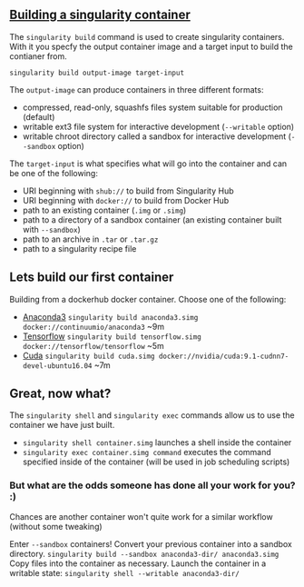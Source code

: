 ## [Building a singularity container](https://singularity.lbl.gov/docs-build-container)
The `singularity build` command is used to create singularity containers.  With it you specfy the output container image and a target input to build the contianer from.

```
singularity build output-image target-input
```

The `output-image` can produce containers in three different formats:
* compressed, read-only, squashfs files system suitable for production (default)
* writable ext3 file system for interactive development (`--writable` option)
* writable chroot directory called a sandbox for interactive development (`--sandbox` option)

The `target-input` is what specifies what will go into the container and can be one of the following:
* URI beginning with `shub://` to build from Singularity Hub
* URI beginning with `docker://` to build from Docker Hub
* path to an existing container (`.img` or `.simg`)
* path to a directory of a sandbox container (an existing container built with `--sandbox`)
* path to an archive in `.tar` or `.tar.gz`
* path to a singularity recipe file

## Lets build our first container
Building from a dockerhub docker container.  Choose one of the following:
* [Anaconda3](https://hub.docker.com/r/continuumio/anaconda3/) `singularity build anaconda3.simg docker://continuumio/anaconda3` ~9m
* [Tensorflow](https://hub.docker.com/r/tensorflow/tensorflow/) `singularity build tensorflow.simg docker://tensorflow/tensorflow` ~5m
* [Cuda](https://hub.docker.com/r/nvidia/cuda/) `singularity build cuda.simg docker://nvidia/cuda:9.1-cudnn7-devel-ubuntu16.04` ~7m

## Great, now what?
The `singularity shell` and `singularity exec` commands allow us to use the container we have just built.
* `singularity shell container.simg` launches a shell inside the container
* `singularity exec container.simg command` executes the command specified inside of the container (will be used in job scheduling scripts)

### But what are the odds someone has done all your work for you? :)
Chances are another container won't quite work for a similar workflow (without some tweaking)

Enter `--sandbox` containers!  Convert your previous container into a sandbox directory. 
```singularity build --sandbox anaconda3-dir/ anaconda3.simg```
Copy files into the container as necessary.
Launch the container in a writable state:
```singularity shell --writable anaconda3-dir/```
